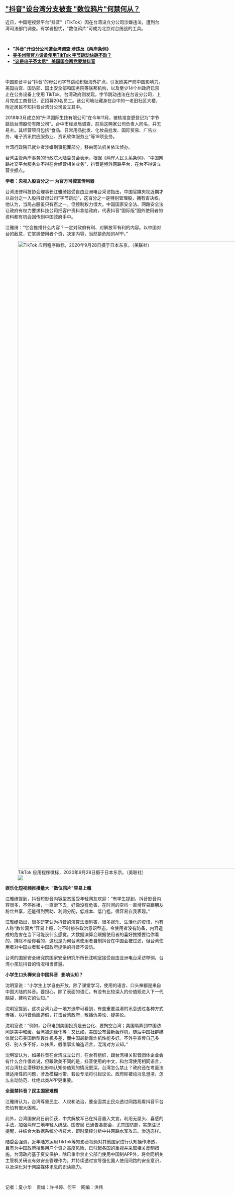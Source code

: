 <!--1671471512000-->
["抖音"设台湾分支被查   "数位鸦片"何禁何从？](https://www.rfa.org/mandarin/yataibaodao/gangtai/hx1-12192022115056.html)
------

<p><span style="font-weight: 400;">近日，中国短视频平台"抖音"</span><span style="font-weight: 400;">（TikTok）因在台湾</span><span style="font-weight: 400;">设立分公司涉嫌违法，遭到台湾司法部门调查。有学者担忧，"数位鸦片"可成为北京对台统战的工具。</span></p><p><span class="result-title"> </span></p><ul><li><strong><a href="https://www.rfa.org/mandarin/Xinwen/6-12182022165654.html">"抖音"开设分公司遭台湾调查 涉违反《两岸条例》</a></strong></li><li><strong><a href="https://www.rfa.org/mandarin/yataibaodao/junshiwaijiao/bx-12162022134311.html">美多州禁官方设备使用TikTok 字节跳动快跳不动？</a></strong></li><li><strong><a href="https://www.rfa.org/mandarin/Xinwen/11-12132022163610.html">“这是电子芬太尼”   美国国会两党要禁抖音</a></strong></li></ul><p><span class="result-title"> </span></p><p><span style="font-weight: 400;">中国影音平台“抖音”的母公司字节跳动积极海外扩点，引发欧美严防中国影响力。美国白宫、国防部、国土安全部和国务院等联邦机构，以及至少14个州政府已禁止在公务设备上使用</span><span style="font-weight: 400;"> TikTok</span><span style="font-weight: 400;">。台湾政府则发现，字节跳动违法在台设分公司，上月完成工商登记，正招募</span><span style="font-weight: 400;">20</span><span style="font-weight: 400;">名员工。该公司地址藏身在台中的一老旧社区大楼，附近居民不知抖音台湾分公司设立其中。</span></p><p><span style="font-weight: 400;">2018</span><span style="font-weight: 400;">年</span><span style="font-weight: 400;">3</span><span style="font-weight: 400;">月成立的“升洋国际生技有限公司”在今年</span><span style="font-weight: 400;">11</span><span style="font-weight: 400;">月，被核准变更登记为“字节跳动台湾股份有限公司”。台中市经发局调查，前后这两家公司负责人同名，并无易主。其经营项目包括“食品、日常用品批发、化妆品批发、国际贸易、广告业务、电子资讯供应服务业、资讯软体服务业”等</span><span style="font-weight: 400;">19</span><span style="font-weight: 400;">项业务。</span></p><p><span style="font-weight: 400;">台湾行政院已就业者涉嫌刑事犯罪部分，移由司法机关依法侦办。</span></p><p><span style="font-weight: 400;">台湾主管两岸事务的行政院大陆委员会表示，根据《两岸人民关系条例》，“中国网路社交平台服务业不得在台经营相关业务”，抖音是境外网路平台，在台不得设立营业据点。</span></p><p><b>学者：央视入股百分之一</b> <b>为官方可控宣传利器</b><b> </b></p><p><span style="font-weight: 400;">台湾法律科技协会理事长江雅绮接受自由亚洲电台采访指出，中国官媒央视近期才以百分之一入股抖音母公司“字节跳动”，这百分之一是特别管理股，拥有否决权。他认为，当局占股虽只有百之一，但控制权力很大。中国国家安全法、网路安全法让政府有权力要求科技公司把客户资料拿给政府，代表抖音“国际版”国外使用者的资料都有机会回传到中国政府手中。</span></p><p><span style="font-weight: 400;">江雅绮：“它会推播什么内容？一定对政府有利、对解放军有利的内容。以中国对台的</span><span style="font-weight: 400;">敌</span><span style="font-weight: 400;">意，它掌握使用者个资，决定内容，当然是危险的</span><span style="font-weight: 400;">APP</span><span style="font-weight: 400;">。”</span></p><p><figure class="image-richtext image-inline captioned" style="width:3000px;"><img alt="TikTok 应用程序徽标，2020年9月28日摄于日本东京。（美联社）" height="2000" src="https://www.rfa.org/mandarin/yataibaodao/gangtai/hx1-12192022115056.html/4e00.jpg/@@images/27c44d47-637f-45b4-8749-319f133e4532.jpeg" title="一.jpg" width="3000"/><figcaption class="image-caption">TikTok 应用程序徽标，2020年9月28日摄于日本东京。（美联社）</figcaption><small></small><div id="zoomattribute"><a data-caption="TikTok 应用程序徽标，2020年9月28日摄于日本东京。（美联社）" data-fancybox="" href="https://www.rfa.org/mandarin/yataibaodao/gangtai/hx1-12192022115056.html/4e00.jpg" id="single_image" title="TikTok 应用程序徽标，2020年9月28日摄于日本东京。（美联社）"><img src="/++plone++rfa-resources/img/icon-zoom.png"/></a></div></figure></p><p><b>娱乐化短视频推播量大  </b><b>"</b><b>数位鸦片"容易上瘾</b><b> </b></p><p><span style="font-weight: 400;">江雅绮提到，抖音短影音内容型态蛮受年轻网友欢迎：“有学生提到，抖音影音内容很多，不停推播，一直滑下去，好像没有危害，在时间的空档一直滑容易跟朋友粉丝共享，还能得到赞助、利润分配，低成本、低门槛，很容易自我表现。”</span></p><p><span style="font-weight: 400;">江雅绮指出，很多研究认为抖音的演算法很厉害，很多娱乐、生活化的资讯，也有人称“数位鸦片”容易上瘾，时不时掺</span><span style="font-weight: 400;">杂</span><span style="font-weight: 400;">政治意识型态，令使用者没有防备，内容造成的危害在当下可能没什么感觉。大数据演算会跟据使用者的喜好推播要给你看的，排除不给你看的，这也是为何台湾使用者自制抖音在中国会被过滤，但台湾使用者对中国业者和中国政府提供的抖音不设防。</span></p><p><span style="font-weight: 400;">台湾的国家安全研究院国家安全研究所所长沈明室接受自由亚洲电台采访举例，台湾小孩玩抖音的情况相当普遍。</span></p><p><b>小学生口头禅来自中国抖音</b><b>  </b><b> 影响认知？</b></p><p><span style="font-weight: 400;">沈明室说：“小学生上学自由开放，除了课堂学习，使用的语言、口头禅都是来自中国大陆的抖音。要担心，除了表面的语汇，有没有比较深入的价值观进入下一代脑袋，建构它的认知。”</span></p><p><span style="font-weight: 400;">沈明室提到，这次台湾九合一地方选举可看到，有些重要混淆的讯息透过各种方式传播，以抖音动画造假，打击台湾政府，散播仇美论、疑美论。</span></p><p><span style="font-weight: 400;">沈明室说：“例如，台积电到美国投资是去台化、要掏空台湾；美国助卿到中国访问是美中和缓，台湾被边缘化等；又比如，美国公布最新轰炸机，随后中国社群媒体就公布美国新型轰炸机多差，而中国最新轰炸机性能多好。不外乎宣传自己多好、别人多不好，以抹黑、假借事实编造谣言，混淆对方认知。”</span></p><p><span style="font-weight: 400;">沈明室认为，如果抖音在台湾成立公司，在台有组织，跟台湾相关影音团体企业会有什么合作很难说，但跟欧美不同的是，抖音使用的中文，和台湾使用相同语言，对台湾社会潜移默化影响认知价值观的情况更深。台湾怎么禁止？政府还在考量法律适用性的问题，涉及模糊地带，若设专法</span><span style="font-weight: 400;">将</span><span style="font-weight: 400;">引起议论。政府除被动消息澄清，怎么主动防范、杜绝此类</span><span style="font-weight: 400;">APP</span><span style="font-weight: 400;">更重要。</span></p><p><b>全面禁抖音？民主国家难题</b><b> </b></p><p><span style="font-weight: 400;">江雅绮认为，台湾尊重民主、人权和法治，要全面禁止民众透过网路观看抖音平台恐怕有很大困难。</span></p><p><span style="font-weight: 400;">此外，台湾国安局日前侦获，中共解放军已在抖音置入文宣，利用无厘头、喜感的手法，加强两岸三地年轻人统战。国安局</span> <span style="font-weight: 400;">已通告各部会，尤其国防部，实施注记提醒，并结合大数据系统分析技术，即时掌控分析中共网路水军攻击、渗透态样。</span></p><p><span style="font-weight: 400;">陆委会强调，近年陆方运用</span><span style="font-weight: 400;">TikTok</span><span style="font-weight: 400;">等短影音视频对其他国家进行认知操作渗透，且有为中国政府搜集用户个资之高度风险，已引起各国的重视并采取相关反制措施。台湾政府基于资安保护，除已重申禁止公部门使用中国制</span><span style="font-weight: 400;">APP</span><span style="font-weight: 400;">外，将会同相关主管机关研议有效安全管理作为，并持续透过宣导强化国人使用网路的安全意识，以及深化对于网路媒体讯息的识读能力。</span></p><p><span class="result-title"> </span></p><p><span style="font-weight: 400;">记者：夏小华    </span><span style="font-weight: 400;">责编：许书婷、何平    网编：洪伟</span></p>
